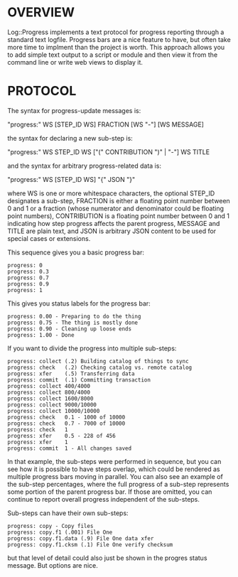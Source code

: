 OVERVIEW
========

Log::Progress implements a text protocol for progress reporting through
a standard text logfile.  Progress bars are a nice feature to have, but
often take more time to implment than the project is worth.  This approach
allows you to add simple text output to a script or module and then view
it from the command line or write web views to display it.

PROTOCOL
========

The syntax for progress-update messages is:

  "progress:" WS [STEP_ID WS] FRACTION [WS "-"] [WS MESSAGE]

the syntax for declaring a new sub-step is:

  "progress:" WS STEP_ID WS ["(" CONTRIBUTION ")" | "-"] WS TITLE

and the syntax for arbitrary progress-related data is:

  "progress:" WS [STEP_ID WS] "{" JSON "}"

where WS is one or more whitespace characters, the optional STEP_ID designates
a sub-step, FRACTION is either a floating point number between 0 and 1 or a
fraction (whose numerator and denominator could be floating point numbers),
CONTRIBUTION is a floating point number between 0 and 1 indicating how step
progress affects the parent progress, MESSAGE and TITLE are plain text, and
JSON is arbitrary JSON content to be used for special cases or extensions. 

This sequence gives you a basic progress bar:

    progress: 0
    progress: 0.3
    progress: 0.7
    progress: 0.9
    progress: 1

This gives you status labels for the progress bar:

    progress: 0.00 - Preparing to do the thing
    progress: 0.75 - The thing is mostly done
    progress: 0.90 - Cleaning up loose ends
    progress: 1.00 - Done

If you want to divide the progress into multiple sub-steps:

    progress: collect (.2) Building catalog of things to sync
    progress: check   (.2) Checking catalog vs. remote catalog
    progress: xfer    (.5) Transferring data
    progress: commit  (.1) Committing transaction
    progress: collect 400/4000
    progress: collect 800/4000
    progress: collect 1600/8000
    progress: collect 9000/10000
    progress: collect 10000/10000
    progress: check   0.1 - 1000 of 10000
    progress: check   0.7 - 7000 of 10000
    progress: check   1
    progress: xfer    0.5 - 228 of 456
    progress: xfer    1
    progress: commit  1 - All changes saved

In that example, the sub-steps were performed in sequence, but you can see how
it is possible to have steps overlap, which could be rendered as multiple
progress bars moving in parallel.  You can also see an example of the sub-step
percentages, where the full progress of a sub-step represents some portion of
the parent progress bar.  If those are omitted, you can continue to report
overall progress independent of the sub-steps.

Sub-steps can have their own sub-steps:

    progress: copy - Copy files
    progress: copy.f1 (.001) File One
    progress: copy.f1.data (.9) File One data xfer
    progress: copy.f1.cksm (.1) File One verify checksum

but that level of detail could also just be shown in the progres status
message.  But options are nice.

